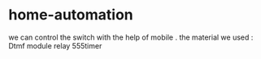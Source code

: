 # home-automation
we can control the switch with the help of mobile .
the material we used :
Dtmf module
relay
555timer
